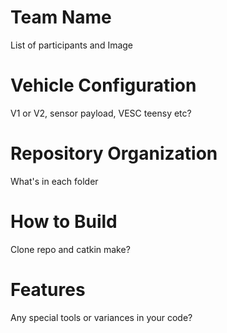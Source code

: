 # Team Name
List of participants and Image

# Vehicle Configuration
V1 or V2, sensor payload, VESC teensy etc?

# Repository Organization
What's in each folder

# How to Build
Clone repo and catkin make?

# Features
Any special tools or variances in your code?
